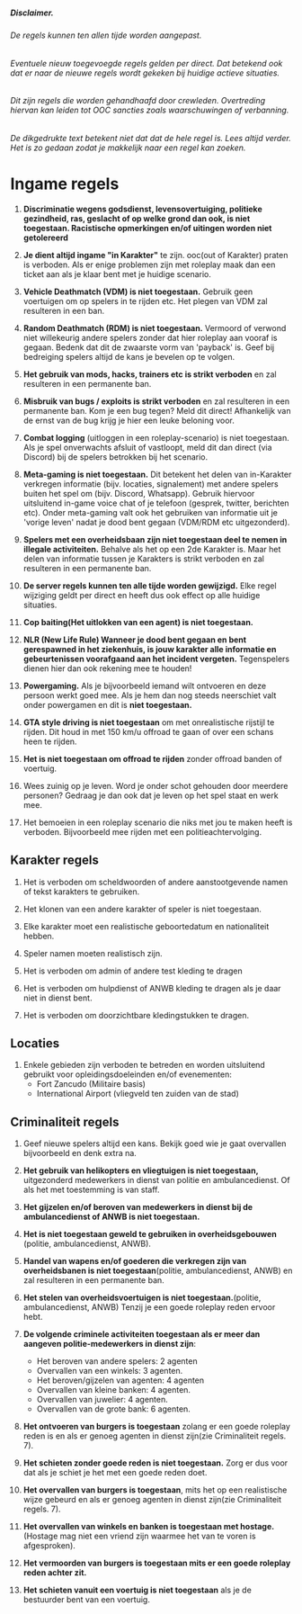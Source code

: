 ##### Disclaimer.

###### De regels kunnen ten allen tijde worden aangepast.

###### Eventuele nieuw toegevoegde regels gelden per direct. Dat betekend ook dat er naar de nieuwe regels wordt gekeken bij huidige actieve situaties.

###### Dit zijn regels die worden gehandhaafd door crewleden. Overtreding hiervan kan leiden tot OOC sancties zoals waarschuwingen of verbanning.

###### De dikgedrukte text betekent niet dat dat de hele regel is. Lees altijd verder. Het is zo gedaan zodat je makkelijk naar een regel kan zoeken.

# Ingame regels

1. **Discriminatie wegens godsdienst, levensovertuiging, politieke gezindheid, ras, geslacht of op welke grond dan ook, is niet toegestaan. Racistische opmerkingen en/of uitingen worden niet getolereerd**

1. **Je dient altijd ingame "in Karakter"** te zijn. ooc(out of Karakter) praten is verboden. Als er enige problemen zijn met roleplay maak dan een ticket aan als je klaar bent met je huidige scenario.

1. **Vehicle Deathmatch (VDM) is niet toegestaan.** Gebruik geen voertuigen om op spelers in te rijden etc. Het plegen van VDM zal resulteren in een ban.

1. **Random Deathmatch (RDM) is niet toegestaan.** Vermoord of verwond niet willekeurig andere spelers zonder dat hier roleplay aan vooraf is gegaan. Bedenk dat dit de zwaarste vorm van 'payback' is. Geef bij bedreiging spelers altijd de kans je bevelen op te volgen.

1. **Het gebruik van mods, hacks, trainers etc is strikt verboden** en zal resulteren in een permanente ban.

1. **Misbruik van bugs / exploits is strikt verboden** en zal resulteren in een permanente ban. Kom je een bug tegen? Meld dit direct! Afhankelijk van de ernst van de bug krijg je hier een leuke beloning voor.

1. **Combat logging** (uitloggen in een roleplay-scenario) is niet toegestaan. Als je spel onverwachts afsluit of vastloopt, meld dit dan direct (via Discord) bij de spelers betrokken bij het scenario.

1. **Meta-gaming is niet toegestaan.** Dit betekent het delen van in-Karakter verkregen informatie (bijv. locaties, signalement) met andere spelers buiten het spel om (bijv. Discord, Whatsapp). Gebruik hiervoor uitsluitend in-game voice chat of je telefoon (gesprek, twitter, berichten etc). Onder meta-gaming valt ook het gebruiken van informatie uit je 'vorige leven' nadat je dood bent gegaan (VDM/RDM etc uitgezonderd).

1. **Spelers met een overheidsbaan zijn niet toegestaan deel te nemen in illegale activiteiten.** Behalve als het op een 2de Karakter is. Maar het delen van informatie tussen je Karakters is strikt verboden en zal resulteren in een permanente ban.

1. **De server regels kunnen ten alle tijde worden gewijzigd.** Elke regel wijziging geldt per direct en heeft dus ook effect op alle huidige situaties.

1. **Cop baiting(Het uitlokken van een agent) is niet toegestaan.**

1. **NLR (New Life Rule) Wanneer je dood bent gegaan en bent gerespawned in het ziekenhuis, is jouw karakter alle informatie en gebeurtenissen voorafgaand aan het incident vergeten.** Tegenspelers dienen hier dan ook rekening mee te houden!

1. **Powergaming.** Als je bijvoorbeeld iemand wilt ontvoeren en deze persoon werkt goed mee. Als je hem dan nog steeds neerschiet valt onder powergamen en dit is **niet toegestaan.**

1. **GTA style driving is niet toegestaan** om met onrealistische rijstijl te rijden. Dit houd in met 150 km/u offroad te gaan of over een schans heen te rijden.

1. **Het is niet toegestaan om offroad te rijden** zonder offroad banden of voertuig.

1. Wees zuinig op je leven. Word je onder schot gehouden door meerdere personen? Gedraag je dan ook dat je leven op het spel staat en werk mee.

1. Het bemoeien in een roleplay scenario die niks met jou te maken heeft is verboden. Bijvoorbeeld mee rijden met een politieachtervolging.

## Karakter regels

1. Het is verboden om scheldwoorden of andere aanstootgevende namen of tekst karakters te gebruiken.

1. Het klonen van een andere karakter of speler is niet toegestaan.

1. Elke karakter moet een realistische geboortedatum en nationaliteit hebben.

1. Speler namen moeten realistisch zijn.

1. Het is verboden om admin of andere test kleding te dragen

1. Het is verboden om hulpdienst of ANWB kleding te dragen als je daar niet in dienst bent.

1. Het is verboden om doorzichtbare kledingstukken te dragen.

## Locaties

1. Enkele gebieden zijn verboden te betreden en worden uitsluitend gebruikt voor opleidingsdoeleinden en/of evenementen:
   - Fort Zancudo (Militaire basis)
   - International Airport (vliegveld ten zuiden van de stad)

## Criminaliteit regels

1. Geef nieuwe spelers altijd een kans. Bekijk goed wie je gaat overvallen bijvoorbeeld en denk extra na.

1. **Het gebruik van helikopters en vliegtuigen is niet toegestaan,** uitgezonderd medewerkers in dienst van politie en ambulancedienst. Of als het met toestemming is van staff.

1. **Het gijzelen en/of beroven van medewerkers in dienst bij de ambulancedienst of ANWB is niet toegestaan.**

1. **Het is niet toegestaan geweld te gebruiken in overheidsgebouwen** (politie, ambulancedienst, ANWB).

1. **Handel van wapens en/of goederen die verkregen zijn van overheidsbanen is niet toegestaan**(politie, ambulancedienst, ANWB) en zal resulteren in een permanente ban.

1. **Het stelen van overheidsvoertuigen is niet toegestaan.**(politie, ambulancedienst, ANWB) Tenzij je een goede roleplay reden ervoor hebt.

1. **De volgende criminele activiteiten toegestaan als er meer dan aangeven politie-medewerkers in dienst zijn**:

   - Het beroven van andere spelers: 2 agenten
   - Overvallen van een winkels: 3 agenten.
   - Het beroven/gijzelen van agenten: 4 agenten
   - Overvallen van kleine banken: 4 agenten.
   - Overvallen van juwelier: 4 agenten.
   - Overvallen van de grote bank: 6 agenten.

1. **Het ontvoeren van burgers is toegestaan** zolang er een goede roleplay reden is en als er genoeg agenten in dienst zijn(zie Criminaliteit regels. 7).

1. **Het schieten zonder goede reden is niet toegestaan.** Zorg er dus voor dat als je schiet je het met een goede reden doet.

1. **Het overvallen van burgers is toegestaan**, mits het op een realistische wijze gebeurd en als er genoeg agenten in dienst zijn(zie Criminaliteit regels. 7).

1. **Het overvallen van winkels en banken is toegestaan met hostage.** (Hostage mag niet een vriend zijn waarmee het van te voren is afgesproken).

1. **Het vermoorden van burgers is toegestaan mits er een goede roleplay reden achter zit.**

1. **Het schieten vanuit een voertuig is niet toegestaan** als je de bestuurder bent van een voertuig.
